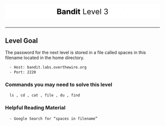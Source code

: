# ![Bandit Level 3](https://github.com/YunusEmreAlps/Scenarios/blob/master/CTF/ctf-bandit/Bandit%20Assets/Bandit3.png?raw=true)

---

## Level Goal

The password for the next level is stored in a file called spaces in this filename located in the home directory.

``` {.sh}
  - Host: bandit.labs.overthewire.org
  - Port: 2220
```

### Commands you may need to solve this level

``` {.sh}
  ls , cd , cat , file , du , find
```

### Helpful Reading Material

``` {.sh}
  - Google Search for “spaces in filename”
```
